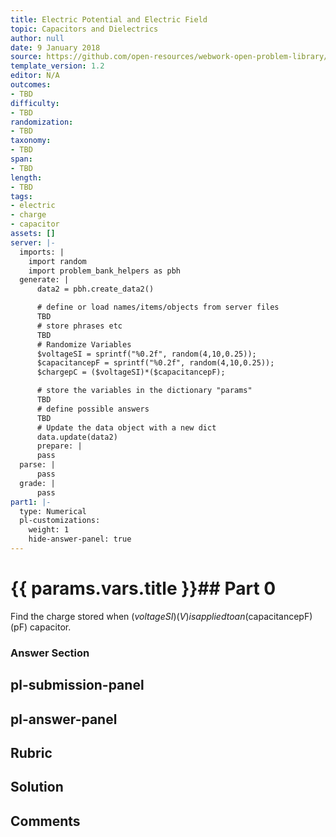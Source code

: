 ```yaml
---
title: Electric Potential and Electric Field
topic: Capacitors and Dielectrics
author: null
date: 9 January 2018
source: https://github.com/open-resources/webwork-open-problem-library/tree/master/Contrib/BrockPhysics/College_Physics_Urone/19.Electric_Potential_and_Electric_Field/19-05.Capacitors_and_Dielectrics/NU_U17_19_05_002.pg
template_version: 1.2
editor: N/A
outcomes:
- TBD
difficulty:
- TBD
randomization:
- TBD
taxonomy:
- TBD
span:
- TBD
length:
- TBD
tags:
- electric
- charge
- capacitor
assets: []
server: |-
  imports: |
    import random
    import problem_bank_helpers as pbh
  generate: |
      data2 = pbh.create_data2()

      # define or load names/items/objects from server files
      TBD
      # store phrases etc
      TBD
      # Randomize Variables
      $voltageSI = sprintf("%0.2f", random(4,10,0.25));
      $capacitancepF = sprintf("%0.2f", random(4,10,0.25));
      $chargepC = ($voltageSI)*($capacitancepF);

      # store the variables in the dictionary "params"
      TBD
      # define possible answers
      TBD
      # Update the data object with a new dict
      data.update(data2)
      prepare: |
      pass
  parse: |
      pass
  grade: |
      pass
part1: |-
  type: Numerical
  pl-customizations:
    weight: 1
    hide-answer-panel: true
---
```


# {{ params.vars.title }}## Part 0 
Find the charge stored when ($voltageSI) (V) is applied to an ($capacitancepF) (pF) capacitor. 


### Answer Section 


## pl-submission-panel 


## pl-answer-panel 


## Rubric 


## Solution 


## Comments 


